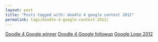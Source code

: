 ```yaml
---
layout: post
title: "Posts tagged with: doodle 4 google contest 2012"
permalink: tags/doodle-4-google-contest-2012/
---
```

[Doodle 4 Google winner](/2012/05/doodle-4-google-winner)
[Doodle 4 Google followup](/2012/05/doodle-4-google-followup)
[Google Logo 2012](/2012/03/google-logo-2012)
